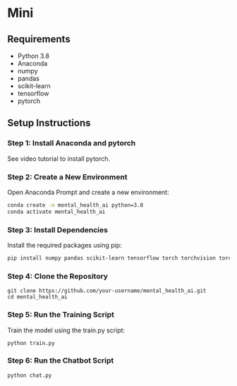 # Mini
## Requirements
- Python 3.8
- Anaconda
- numpy
- pandas
- scikit-learn
- tensorflow
- pytorch

## Setup Instructions

### Step 1: Install Anaconda and pytorch
See video  tutorial to install pytorch.

### Step 2: Create a New Environment
Open Anaconda Prompt and create a new environment:
``` sh
conda create -n mental_health_ai python=3.8
conda activate mental_health_ai
```

### Step 3: Install Dependencies
Install the required packages using pip:
```sh
pip install numpy pandas scikit-learn tensorflow torch torchvision torchaudio
```
### Step 4: Clone the Repository
```
git clone https://github.com/your-username/mental_health_ai.git
cd mental_health_ai
```

### Step 5: Run the Training Script
Train the model using the train.py script:
```
python train.py
```

### Step 6: Run the Chatbot Script
```
python chat.py
```



